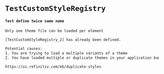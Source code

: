 # `TestCustomStyleRegistry`

#### `Test define twice same name`

```html
Only one theme file can be loaded per element

[TestCustomStyleRegistry_2] has already been defined.

Potential causes:
1. You are trying to load a multiple variants of a theme
2. You have loaded multiple or duplicate themes in your application bundle

https://ui.refinitiv.com/kb/duplicate-styles

```


